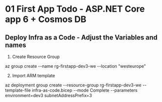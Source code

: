 # 01 First App Todo - ASP.NET Core app 6 + Cosmos DB 

## Deploy Infra as a Code - Adjust the Variables and names

1) Create Resource Group

az group create --name rg-firstapp-dev3-we --location "westeurope"

2) Import ARM template

az deployment group create --resource-group rg-firstapp-dev3-we  --template-file infra-as-code.bicep --mode Complete --parameters environment=dev3 subnetAddressPrefix=3

<!-- az deployment group create --resource-group rg-firstapp-dev8-we  --template-file test.json -->
